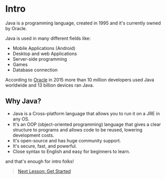 # Intro

Java is a programming language, created in 1995 and it's currently owned by Oracle.

Java is used in many different fields like:

* Mobile Applications (Android)
* Desktop and web Applications
* Server-side programming
* Games
* Database connection

According to [Oracle](https://www.oracle.com/java/moved-by-java/timeline/#2015) in 2015 more than 10 million developers used Java worldwide and 13 billion devices ran Java.

## Why Java?  

* Java is a Cross-platform language that allows you to run it on a JRE in any OS.
* It's an OOP (object-oriented programming) language that gives a clear structure to programs and allows code to be reused, lowering development costs.
* It's open-source and has huge community support.
* It's secure, fast, and powerful.
* Close syntax to English and easy for beginners to learn.

and that's enough for intro folks!

> [Next Lesson: Get Started](/notes/GetStarted.md)